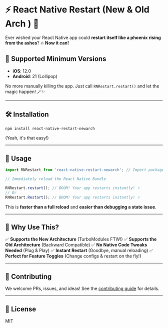 # ⚡ React Native Restart (New & Old Arch ) 🚀

Ever wished your React Native app could **restart itself like a phoenix rising from the ashes**? 🔥 **Now it can!**

## 📱 Supported Minimum Versions

- **iOS**: 12.0
- **Android**: 21 (Lollipop)

No more manually killing the app. Just call `RNRestart.restart()` and let the magic happen! 🪄✨

---

## 🛠️ Installation

```sh
npm install react-native-restart-newarch
```

(Yeah, it's that easy!)

---

## 🚀 Usage

```js
import RNRestart from 'react-native-restart-newarch'; // Import package from node modules

// Immediately reload the React Native Bundle

RNRestart.restart(); // BOOM! Your app restarts instantly! ⚡
// Or
RNRestart.Restart(); // BOOM! Your app restarts instantly! ⚡


```

This is **faster than a full reload** and **easier than debugging a state issue**.

---

## 🧐 Why Use This?

✅ **Supports the New Architecture** (TurboModules FTW!)
✅ **Supports the Old Architecture** (Backward Compatible)
✅ **No Native Code Tweaks Needed** (Plug & Play)
✅ **Instant Restart** (Goodbye, manual reloading)
✅ **Perfect for Feature Toggles** (Change configs & restart on the fly!)

---

## 🤝 Contributing

We welcome PRs, issues, and ideas! See the [contributing guide](CONTRIBUTING.md) for details.

---

## 📜 License

MIT
